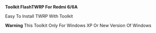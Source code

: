 **Toolkit FlashTWRP For Redmi 6/6A**

Easy To Install TWRP With Toolkit 

**Warning** This Toolkit Only For Windows XP Or New Version Of Windows 
